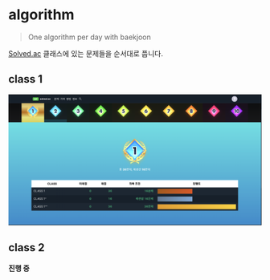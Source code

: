 # algorithm
> One algorithm per day with baekjoon

[Solved.ac](https://solved.ac/class) 클래스에 있는 문제들을 순서대로 풉니다.

## class 1
![](./class1/clear.png)

## class 2
**진행 중**
